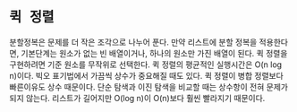 # `퀵 정렬`
분할정복은 문제를 더 작은 조각으로 나누어 푼다.
만약 리스트에 분할 정복을 적용한다면, 기본단계는 원소가 없는 빈 배열이거나, 하나의 원소만 가진 배열이 된다.
퀵 정렬을 구현하려면 기준 원소를 무작위로 선택한다.
퀵 정렬의 평균적인 실행시간은 O(n log n)이다.
빅오 표기법에서 가끔씩 상수가 중요해질 때도 있다.
퀵 정렬이 병합 정렬보다 빠른이유도 상수 때문이다.
단순 탐색과 이진 탐색을 비교할 때는 상수항이 전혀 문제가 되지 않는다.
리스트가 길어지만 O(log n)이 O(n)보다 훨씬 빨라지기 때문이다.

